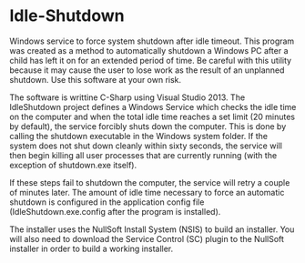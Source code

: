 Idle-Shutdown
=============

Windows service to force system shutdown after idle timeout.  This program was
created as a method to automatically shutdown a Windows PC after a child has left
it on for an extended period of time.  Be careful with this utility because it
may cause the user to lose work as the result of an unplanned shutdown.  Use this
software at your own risk.

The software is writtine C-Sharp using Visual Studio 2013.  The IdleShutdown
project defines a Windows Service which checks the idle time on the computer and
when the total idle time reaches a set limit (20 minutes by default), the service
forcibly shuts down the computer.  This is done by calling the shutdown executable
in the Windows system folder.  If the system does not shut down cleanly within
sixty seconds, the service will then begin killing all user processes that are
currently running (with the exception of shutdown.exe itself).

If these steps fail to shutdown the computer, the service will retry a couple of
minutes later.  The amount of idle time necessary to force an automatic shutdown
is configured in the application config file (IdleShutdown.exe.config after the
program is installed).

The installer uses the NullSoft Install System (NSIS) to build an installer.
You will also need to download the Service Control (SC) plugin to the NullSoft
installer in order to build a working installer.